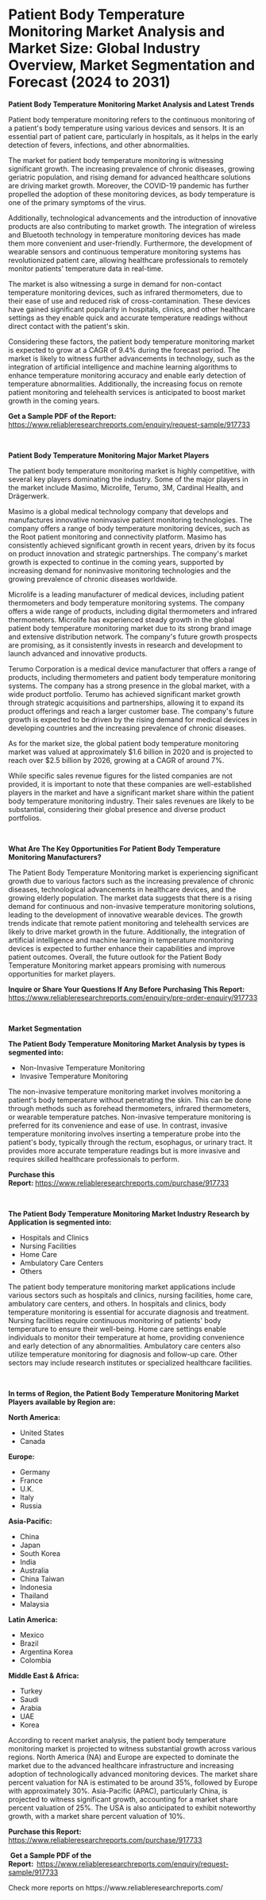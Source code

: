 <p><h1>Patient Body Temperature Monitoring Market Analysis and Market Size: Global Industry Overview, Market Segmentation and Forecast (2024 to 2031)</h1></p><p><strong>Patient Body Temperature Monitoring Market Analysis and Latest Trends</strong></p>
<p><p>Patient body temperature monitoring refers to the continuous monitoring of a patient's body temperature using various devices and sensors. It is an essential part of patient care, particularly in hospitals, as it helps in the early detection of fevers, infections, and other abnormalities.</p><p>The market for patient body temperature monitoring is witnessing significant growth. The increasing prevalence of chronic diseases, growing geriatric population, and rising demand for advanced healthcare solutions are driving market growth. Moreover, the COVID-19 pandemic has further propelled the adoption of these monitoring devices, as body temperature is one of the primary symptoms of the virus.</p><p>Additionally, technological advancements and the introduction of innovative products are also contributing to market growth. The integration of wireless and Bluetooth technology in temperature monitoring devices has made them more convenient and user-friendly. Furthermore, the development of wearable sensors and continuous temperature monitoring systems has revolutionized patient care, allowing healthcare professionals to remotely monitor patients' temperature data in real-time.</p><p>The market is also witnessing a surge in demand for non-contact temperature monitoring devices, such as infrared thermometers, due to their ease of use and reduced risk of cross-contamination. These devices have gained significant popularity in hospitals, clinics, and other healthcare settings as they enable quick and accurate temperature readings without direct contact with the patient's skin.</p><p>Considering these factors, the patient body temperature monitoring market is expected to grow at a CAGR of 9.4% during the forecast period. The market is likely to witness further advancements in technology, such as the integration of artificial intelligence and machine learning algorithms to enhance temperature monitoring accuracy and enable early detection of temperature abnormalities. Additionally, the increasing focus on remote patient monitoring and telehealth services is anticipated to boost market growth in the coming years.</p></p>
<p><strong>Get a Sample PDF of the Report:&nbsp;</strong> <a href="https://www.reliableresearchreports.com/enquiry/request-sample/917733">https://www.reliableresearchreports.com/enquiry/request-sample/917733</a></p>
<p>&nbsp;</p>
<p><strong>Patient Body Temperature Monitoring Major Market Players</strong></p>
<p><p>The patient body temperature monitoring market is highly competitive, with several key players dominating the industry. Some of the major players in the market include Masimo, Microlife, Terumo, 3M, Cardinal Health, and Drägerwerk. </p><p>Masimo is a global medical technology company that develops and manufactures innovative noninvasive patient monitoring technologies. The company offers a range of body temperature monitoring devices, such as the Root patient monitoring and connectivity platform. Masimo has consistently achieved significant growth in recent years, driven by its focus on product innovation and strategic partnerships. The company's market growth is expected to continue in the coming years, supported by increasing demand for noninvasive monitoring technologies and the growing prevalence of chronic diseases worldwide. </p><p>Microlife is a leading manufacturer of medical devices, including patient thermometers and body temperature monitoring systems. The company offers a wide range of products, including digital thermometers and infrared thermometers. Microlife has experienced steady growth in the global patient body temperature monitoring market due to its strong brand image and extensive distribution network. The company's future growth prospects are promising, as it consistently invests in research and development to launch advanced and innovative products. </p><p>Terumo Corporation is a medical device manufacturer that offers a range of products, including thermometers and patient body temperature monitoring systems. The company has a strong presence in the global market, with a wide product portfolio. Terumo has achieved significant market growth through strategic acquisitions and partnerships, allowing it to expand its product offerings and reach a larger customer base. The company's future growth is expected to be driven by the rising demand for medical devices in developing countries and the increasing prevalence of chronic diseases. </p><p>As for the market size, the global patient body temperature monitoring market was valued at approximately $1.6 billion in 2020 and is projected to reach over $2.5 billion by 2026, growing at a CAGR of around 7%. </p><p>While specific sales revenue figures for the listed companies are not provided, it is important to note that these companies are well-established players in the market and have a significant market share within the patient body temperature monitoring industry. Their sales revenues are likely to be substantial, considering their global presence and diverse product portfolios.</p></p>
<p>&nbsp;</p>
<p><strong>What Are The Key Opportunities For Patient Body Temperature Monitoring Manufacturers?</strong></p>
<p><p>The Patient Body Temperature Monitoring market is experiencing significant growth due to various factors such as the increasing prevalence of chronic diseases, technological advancements in healthcare devices, and the growing elderly population. The market data suggests that there is a rising demand for continuous and non-invasive temperature monitoring solutions, leading to the development of innovative wearable devices. The growth trends indicate that remote patient monitoring and telehealth services are likely to drive market growth in the future. Additionally, the integration of artificial intelligence and machine learning in temperature monitoring devices is expected to further enhance their capabilities and improve patient outcomes. Overall, the future outlook for the Patient Body Temperature Monitoring market appears promising with numerous opportunities for market players.</p></p>
<p><strong>Inquire or Share Your Questions If Any Before Purchasing This Report:</strong> <a href="https://www.reliableresearchreports.com/enquiry/pre-order-enquiry/917733">https://www.reliableresearchreports.com/enquiry/pre-order-enquiry/917733</a></p>
<p>&nbsp;</p>
<p><strong>Market Segmentation</strong></p>
<p><strong>The Patient Body Temperature Monitoring Market Analysis by types is segmented into:</strong></p>
<p><ul><li>Non-Invasive Temperature Monitoring</li><li>Invasive Temperature Monitoring</li></ul></p>
<p><p>The non-invasive temperature monitoring market involves monitoring a patient's body temperature without penetrating the skin. This can be done through methods such as forehead thermometers, infrared thermometers, or wearable temperature patches. Non-invasive temperature monitoring is preferred for its convenience and ease of use. In contrast, invasive temperature monitoring involves inserting a temperature probe into the patient's body, typically through the rectum, esophagus, or urinary tract. It provides more accurate temperature readings but is more invasive and requires skilled healthcare professionals to perform.</p></p>
<p><strong>Purchase this Report:&nbsp;</strong><a href="https://www.reliableresearchreports.com/purchase/917733">https://www.reliableresearchreports.com/purchase/917733</a></p>
<p>&nbsp;</p>
<p><strong>The Patient Body Temperature Monitoring Market Industry Research by Application is segmented into:</strong></p>
<p><ul><li>Hospitals and Clinics</li><li>Nursing Facilities</li><li>Home Care</li><li>Ambulatory Care Centers</li><li>Others</li></ul></p>
<p><p>The patient body temperature monitoring market applications include various sectors such as hospitals and clinics, nursing facilities, home care, ambulatory care centers, and others. In hospitals and clinics, body temperature monitoring is essential for accurate diagnosis and treatment. Nursing facilities require continuous monitoring of patients' body temperature to ensure their well-being. Home care settings enable individuals to monitor their temperature at home, providing convenience and early detection of any abnormalities. Ambulatory care centers also utilize temperature monitoring for diagnosis and follow-up care. Other sectors may include research institutes or specialized healthcare facilities.</p></p>
<p>&nbsp;</p>
<p><strong>In terms of Region, the Patient Body Temperature Monitoring Market Players available by Region are:</strong></p>
<p>
    <p> <strong> North America: </strong>
        <ul>
            <li>United States</li>
            <li>Canada</li>
        </ul>
        </p> 
    <p> <strong> Europe: </strong>
        <ul>
            <li>Germany</li>
            <li>France</li>
            <li>U.K.</li>
            <li>Italy</li>
            <li>Russia</li>
        </ul>
        </p> 
    <p> <strong> Asia-Pacific: </strong>
        <ul>
            <li>China</li>
            <li>Japan</li>
            <li>South Korea</li>
            <li>India</li>
            <li>Australia</li>
            <li>China Taiwan</li>
            <li>Indonesia</li>
            <li>Thailand</li>
            <li>Malaysia</li>
        </ul>
        </p> 
    <p> <strong> Latin America: </strong>
        <ul>
            <li>Mexico</li>
            <li>Brazil</li>
            <li>Argentina Korea</li>
            <li>Colombia</li>
        </ul>
        </p> 
    <p> <strong> Middle East & Africa: </strong>
        <ul>
            <li>Turkey</li>
            <li>Saudi</li>
            <li>Arabia</li>
            <li>UAE</li>
            <li>Korea</li>
        </ul>
    </p>
    </p>
<p><p>According to recent market analysis, the patient body temperature monitoring market is projected to witness substantial growth across various regions. North America (NA) and Europe are expected to dominate the market due to the advanced healthcare infrastructure and increasing adoption of technologically advanced monitoring devices. The market share percent valuation for NA is estimated to be around 35%, followed by Europe with approximately 30%. Asia-Pacific (APAC), particularly China, is projected to witness significant growth, accounting for a market share percent valuation of 25%. The USA is also anticipated to exhibit noteworthy growth, with a market share percent valuation of 10%.</p></p>
<p><strong>Purchase this Report: </strong><a href="https://www.reliableresearchreports.com/purchase/917733">https://www.reliableresearchreports.com/purchase/917733</a></p>
<p>&nbsp;<strong>Get a Sample PDF of the Report:&nbsp;&nbsp;</strong><a href="https://www.reliableresearchreports.com/enquiry/request-sample/917733">https://www.reliableresearchreports.com/enquiry/request-sample/917733</a></p>
<p><strong></strong></p>
<p>Check more reports on https://www.reliableresearchreports.com/</p>